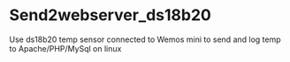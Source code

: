 # Send2webserver_ds18b20
Use ds18b20 temp sensor connected to Wemos mini to send and log temp to Apache/PHP/MySql on linux
